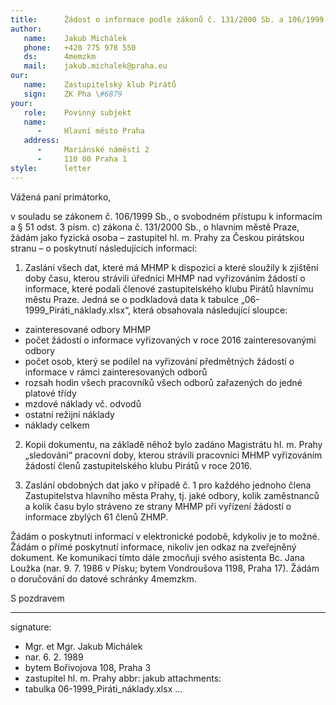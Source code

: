 ```yaml
---
title:      Žádost o informace podle zákonů č. 131/2000 Sb. a 106/1999 Sb.
author:
   name:    Jakub Michálek
   phone:   +420 775 978 550
   ds:      4memzkm
   mail:    jakub.michalek@praha.eu
our:
   name:    Zastupitelský klub Pirátů
   sign:    ZK Pha \#6879
your:
   role:    Povinný subjekt
   name:    
      -     Hlavní město Praha
   address:
      -     Mariánské náměstí 2
      -     110 00 Praha 1
style:      letter
---
```


Vážená paní primátorko,

v souladu se zákonem č. 106/1999 Sb., o svobodném přístupu k informacím a § 51 odst. 3 písm. c) zákona č. 131/2000 Sb., o hlavním městě Praze, žádám jako fyzická osoba – zastupitel hl. m. Prahy za Českou pirátskou stranu – o poskytnutí následujících informací:

1. Zaslání všech dat, které má MHMP k dispozici a které sloužily k zjištění doby času, kterou strávili úředníci MHMP nad vyřizováním žádostí o informace, které podali členové zastupitelského klubu Pirátů hlavnímu městu Praze. Jedná se o podkladová data k tabulce „06-1999_Piráti_náklady.xlsx“, která obsahovala následující sloupce: 

 * zainteresované odbory MHMP
 * počet žádostí o informace vyřizovaných v roce 2016 zainteresovanými odbory
 * počet osob, který se podílel na vyřizování předmětných žádostí o informace v rámci zainteresovaných odborů
 * rozsah hodin všech pracovníků všech odborů zařazených do jedné platové třídy
 * mzdové náklady vč. odvodů 
 * ostatní režijní náklady
 * náklady celkem

2. Kopii dokumentu, na základě něhož bylo zadáno Magistrátu hl. m. Prahy „sledování“ pracovní doby, kterou strávili pracovníci MHMP vyřizováním žádostí členů zastupitelského klubu Pirátů v roce 2016.

3. Zaslání obdobných dat jako v případě č. 1 pro každého jednoho člena Zastupitelstva hlavního města Prahy, tj. jaké odbory, kolik zaměstnanců a kolik času bylo stráveno ze strany MHMP při vyřízení žádostí o informace zbylých 61 členů ZHMP.

Žádám o poskytnutí informací v elektronické podobě, kdykoliv je to možné. Žádám o přímé poskytnutí informace, nikoliv jen odkaz na zveřejněný dokument. Ke komunikaci tímto dále zmocňuji svého asistenta Bc. Jana Loužka (nar. 9. 7. 1986 v Písku; bytem Vondroušova 1198, Praha 17). Žádám o doručování do datové schránky 4memzkm.

S pozdravem

---
signature: 
  - Mgr. et Mgr. Jakub Michálek
  - nar. 6. 2. 1989
  - bytem Bořivojova 108, Praha 3
  - zastupitel hl. m. Prahy
abbr:       jakub
attachments:
  - tabulka 06-1999_Piráti_náklady.xlsx
...
